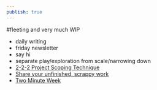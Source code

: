 ```yaml
---
publish: true
---
```

#fleeting  and very much WIP

- daily writing
- friday newsletter
- say hi
- separate play/exploration from scale/narrowing down
- [2-2-2 Project Scoping Technique](<../2-2-2 Project Scoping Technique>)
- [Share your unfinished, scrappy work](<../Share your unfinished, scrappy work>)
- [Two Minute Week](<../Two Minute Week>)




